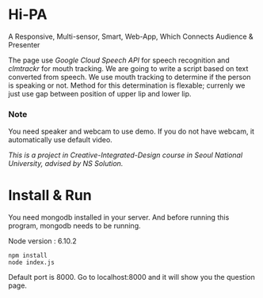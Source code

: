 # Hi-PA
A Responsive, Multi-sensor, Smart, Web-App, Which Connects Audience &amp; Presenter

The page use *Google Cloud Speech API* for speech recognition and *clmtrackr* for mouth tracking. We are going to write a script based on text converted from speech. We use mouth tracking to determine if the person is speaking or not. Method for this determination is flexable; currenly we just use gap between position of upper lip and lower lip.

### Note
You need speaker and webcam to use demo. If you do not have webcam, it automatically use default video.


*This is a project in Creative-Integrated-Design course in Seoul National University, advised by NS Solution.*

# Install & Run

You need mongodb installed in your server. And before running this program, mongodb needs to be running.

Node version : 6.10.2

```
npm install
node index.js
```

Default port is 8000. Go to localhost:8000 and it will show you the question page.
